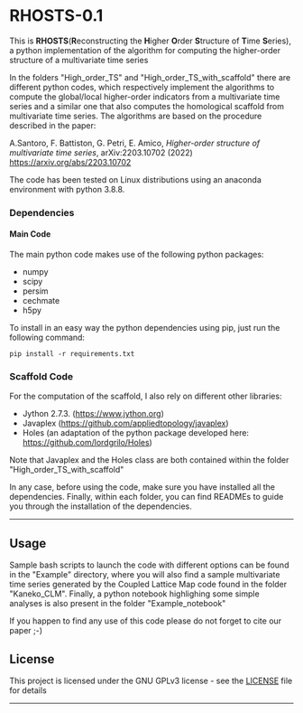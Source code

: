 # RHOSTS-0.1

This is **RHOSTS**(**R**econstructing the **H**igher **O**rder **S**tructure of **T**ime **S**eries), a python implementation of the algorithm for computing the higher-order structure of a multivariate time series

In the folders "High_order_TS" and "High_order_TS_with_scaffold" there are different python codes, which respectively implement the algorithms to compute the global/local higher-order indicators from a multivariate time series and a similar one that also computes the homological scaffold from multivariate time series. The algorithms are based on the procedure described in the paper:

A.Santoro, F. Battiston, G. Petri, E. Amico, *Higher-order structure of multivariate time series*, 	arXiv:2203.10702  (2022) https://arxiv.org/abs/2203.10702

The code has been tested on Linux distributions using an anaconda environment with python 3.8.8.


### Dependencies

#### Main Code
The main python code makes use of the following python packages: 
- numpy
- scipy
- persim
- cechmate
- h5py

To install in an easy way the python dependencies using pip, just run the following command:
```
pip install -r requirements.txt
```

### Scaffold Code
For the computation of the scaffold, I also rely on different other libraries:
- Jython 2.7.3. (https://www.jython.org)
- Javaplex (https://github.com/appliedtopology/javaplex)
- Holes (an adaptation of the python package developed here: https://github.com/lordgrilo/Holes)

Note that Javaplex and the Holes class are both contained within the folder "High_order_TS_with_scaffold"

In any case, before using the code, make sure you have installed all the dependencies.  Finally, within each folder, you can find READMEs to guide you through the installation of the dependencies.


-----
## Usage

Sample bash scripts to launch the code with different options can be found in the "Example" directory, where you will also find a sample multivariate time series generated by the Coupled Lattice Map code found in the folder "Kaneko_CLM". Finally, a python notebook highlighing some simple analyses is also present in the folder "Example_notebook"




If you happen to find any use of this code please do not forget to cite our paper ;-)

## License

This project is licensed under the GNU GPLv3 license - see the [LICENSE](LICENSE) file for details

------ 
